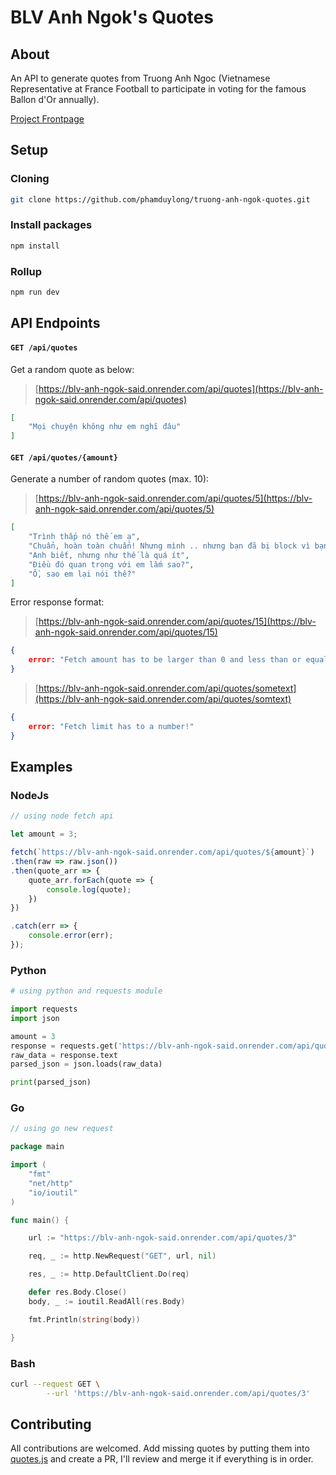 # BLV Anh Ngok's Quotes

## About

An API to generate quotes from Truong Anh Ngoc (Vietnamese Representative at France Football to participate in voting for the famous Ballon d'Or annually).

[Project Frontpage](https://blv-anh-ngok-said.onrender.com/)

## Setup

### Cloning
```bash
git clone https://github.com/phamduylong/truong-anh-ngok-quotes.git
```

### Install packages
```bash
npm install
```

### Rollup
```bash
npm run dev
```

## API Endpoints

#### `GET /api/quotes`

Get a random quote as below:
> [https://blv-anh-ngok-said.onrender.com/api/quotes](https://blv-anh-ngok-said.onrender.com/api/quotes)

```json
[
    "Mọi chuyện không như em nghĩ đâu"
]
```

#### `GET /api/quotes/{amount}`

Generate a number of random quotes (max. 10):
> [https://blv-anh-ngok-said.onrender.com/api/quotes/5](https://blv-anh-ngok-said.onrender.com/api/quotes/5)

```json
[
    "Trình thấp nó thế em ạ",
    "Chuẩn, hoàn toàn chuẩn! Nhưng mình .. nhưng bạn đã bị block vì bạn không tôn trọng mình!",
    "Anh biết, nhưng như thế là quá ít",
    "Điều đó quan trọng với em lắm sao?",
    "Ồ, sao em lại nói thế?"
]
```

Error response format:
> [https://blv-anh-ngok-said.onrender.com/api/quotes/15](https://blv-anh-ngok-said.onrender.com/api/quotes/15)

```json
{
    error: "Fetch amount has to be larger than 0 and less than or equal to 10!"
}
```

> [https://blv-anh-ngok-said.onrender.com/api/quotes/sometext](https://blv-anh-ngok-said.onrender.com/api/quotes/somtext)

```json
{
    error: "Fetch limit has to a number!"
}
```

## Examples

### NodeJs

```javascript
// using node fetch api

let amount = 3;

fetch(`https://blv-anh-ngok-said.onrender.com/api/quotes/${amount}`)
.then(raw => raw.json())
.then(quote_arr => {
    quote_arr.forEach(quote => {
        console.log(quote);
    })
})

.catch(err => {
    console.error(err);
});
```

### Python

```python
# using python and requests module

import requests
import json

amount = 3
response = requests.get('https://blv-anh-ngok-said.onrender.com/api/quotes/' + str(amount))
raw_data = response.text
parsed_json = json.loads(raw_data)

print(parsed_json)
```

### Go

```go
// using go new request

package main

import (
	"fmt"
	"net/http"
	"io/ioutil"
)

func main() {

	url := "https://blv-anh-ngok-said.onrender.com/api/quotes/3"

	req, _ := http.NewRequest("GET", url, nil)

	res, _ := http.DefaultClient.Do(req)

	defer res.Body.Close()
	body, _ := ioutil.ReadAll(res.Body)

	fmt.Println(string(body))

}
```

### Bash

```bash
curl --request GET \
        --url 'https://blv-anh-ngok-said.onrender.com/api/quotes/3'
```


## Contributing

All contributions are welcomed. Add missing quotes by putting them into [quotes.js](https://github.com/phamduylong/truong-anh-ngok-quotes/blob/main/public/assets/quotes.js) and create a PR, I'll review and merge it if everything is in order.

